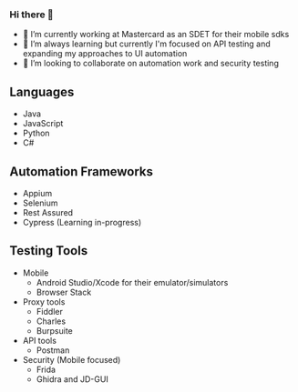 ### Hi there 👋

<!--
**skmen/skmen** is a ✨ _special_ ✨ repository because its `README.md` (this file) appears on your GitHub profile.

Here are some ideas to get you started:
-->

- 🔭 I’m currently working at Mastercard as an SDET for their mobile sdks
- 🌱 I’m always learning but currently I'm focused on API testing and expanding my approaches to UI automation
- 👯 I’m looking to collaborate on automation work and security testing


## Languages

- Java
- JavaScript
- Python
- C#

## Automation Frameworks
- Appium
- Selenium
- Rest Assured
- Cypress (Learning in-progress)

## Testing Tools
- Mobile
  - Android Studio/Xcode for their emulator/simulators
  - Browser Stack
- Proxy tools
  - Fiddler
  - Charles
  - Burpsuite
- API tools
  - Postman
- Security (Mobile focused)
  - Frida
  - Ghidra and JD-GUI


